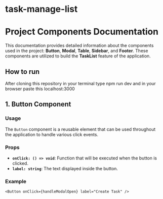 # task-manage-list

# Project Components Documentation

This documentation provides detailed information about the components used in the project: **Button**, **Modal**, **Table**, **Sidebar**, and **Footer**. These components are utilized to build the **TaskList** feature of the application.

## How to run

After cloning this repository in your terminal type npm run dev and in your browser paste this localhost:3000

## 1. Button Component

### Usage

The `Button` component is a reusable element that can be used throughout the application to handle various click events.

### Props

- **`onClick: () => void`**: Function that will be executed when the button is clicked.
- **`label: string`**: The text displayed inside the button.

### Example

```tsx
<Button onClick={handleModalOpen} label="Create Task" />
```
